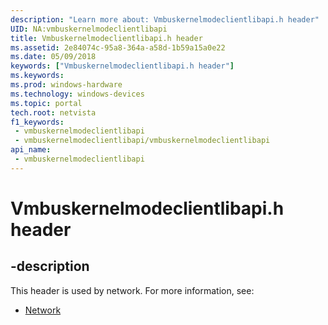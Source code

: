 ```yaml
---
description: "Learn more about: Vmbuskernelmodeclientlibapi.h header"
UID: NA:vmbuskernelmodeclientlibapi
title: Vmbuskernelmodeclientlibapi.h header
ms.assetid: 2e84074c-95a8-364a-a58d-1b59a15a0e22
ms.date: 05/09/2018
keywords: ["Vmbuskernelmodeclientlibapi.h header"]
ms.keywords: 
ms.prod: windows-hardware
ms.technology: windows-devices
ms.topic: portal
tech.root: netvista
f1_keywords:
 - vmbuskernelmodeclientlibapi
 - vmbuskernelmodeclientlibapi/vmbuskernelmodeclientlibapi
api_name:
 - vmbuskernelmodeclientlibapi
---
```


# Vmbuskernelmodeclientlibapi.h header


## -description

This header is used by network. For more information, see:

- [Network](../_netvista/index.md)

